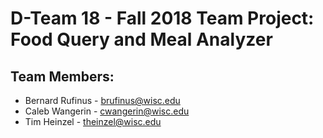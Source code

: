 # D-Team 18 - Fall 2018 Team Project: Food Query and Meal Analyzer

## Team Members:
* Bernard Rufinus - brufinus@wisc.edu
* Caleb Wangerin - cwangerin@wisc.edu
* Tim Heinzel - theinzel@wisc.edu
